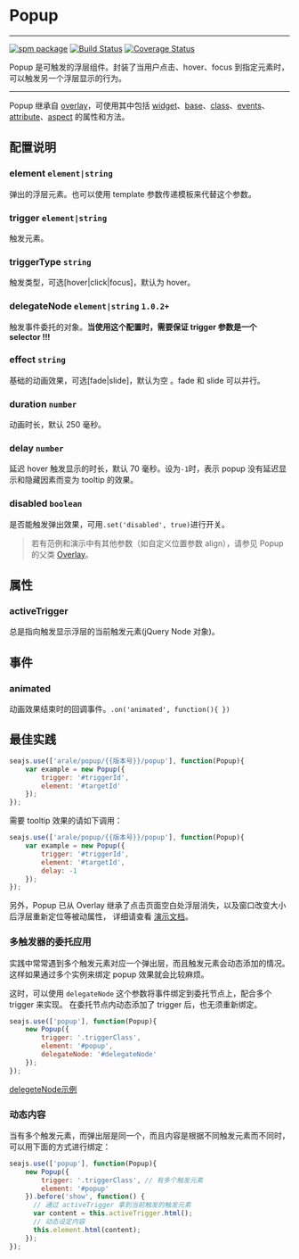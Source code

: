 # Popup

---

[![spm package](http://spmjs.io/badge/arale-popup)](http://spmjs.io/package/arale-popup)
[![Build Status](https://travis-ci.org/aralejs/popup.png)](https://travis-ci.org/aralejs/popup)
[![Coverage Status](https://coveralls.io/repos/aralejs/popup/badge.png?branch=master)](https://coveralls.io/r/aralejs/popup)

Popup 是可触发的浮层组件。封装了当用户点击、hover、focus 到指定元素时，可以触发另一个浮层显示的行为。

---

Popup 继承自 [overlay](http://aralejs.org/overlay/)，可使用其中包括 [widget](http://aralejs.org/widget/)、[base](http://aralejs.org/base/)、[class](http://aralejs.org/class/)、[events](http://aralejs.org/events/)、[attribute](http://aralejs.org/base/docs/attribute.html)、[aspect](http://aralejs.org/base/docs/aspect.html) 的属性和方法。


## 配置说明

### element `element|string`

弹出的浮层元素。也可以使用 template 参数传递模板来代替这个参数。

### trigger `element|string`

触发元素。

### triggerType `string`

触发类型，可选[hover|click|focus]，默认为 hover。

### delegateNode `element|string` `1.0.2+`

触发事件委托的对象。**当使用这个配置时，需要保证 trigger 参数是一个 selector !!!**

### effect `string`

基础的动画效果，可选[fade|slide]，默认为空 。fade 和 slide 可以并行。

### duration `number`

动画时长，默认 250 毫秒。

### delay `number`

延迟 hover 触发显示的时长，默认 70 毫秒。设为`-1`时，表示 popup 没有延迟显示和隐藏因素而变为 tooltip 的效果。

### disabled `boolean`

是否能触发弹出效果，可用`.set('disabled', true)`进行开关。


> 若有范例和演示中有其他参数（如自定义位置参数 align），请参见 Popup 的父类 [Overlay](http://aralejs.org/overlay/)。

## 属性

### activeTrigger

总是指向触发显示浮层的当前触发元素(jQuery Node 对象)。


## 事件

### animated

动画效果结束时的回调事件。`.on('animated', function(){ })`


## 最佳实践

```js
seajs.use(['arale/popup/{{版本号}}/popup'], function(Popup){
    var example = new Popup({
        trigger: '#triggerId',
        element: '#targetId'
    });
});
```

需要 tooltip 效果的请如下调用：

```js
seajs.use(['arale/popup/{{版本号}}/popup'], function(Popup){
    var example = new Popup({
        trigger: '#triggerId',
        element: '#targetId',
        delay: -1
    });
});
```

另外，Popup 已从 Overlay 继承了点击页面空白处浮层消失，以及窗口改变大小后浮层重新定位等被动属性，
详细请查看 [演示文档](http://aralejs.org/popup/examples/)。


### 多触发器的委托应用

实践中常常遇到多个触发元素对应一个弹出层，而且触发元素会动态添加的情况。
这样如果通过多个实例来绑定 popup 效果就会比较麻烦。

这时，可以使用 `delegateNode` 这个参数将事件绑定到委托节点上，配合多个 trigger 来实现。
在委托节点内动态添加了 trigger 后，也无须重新绑定。

```js
seajs.use(['popup'], function(Popup){
    new Popup({
        trigger: '.triggerClass',
        element: '#popup',
        delegateNode: '#delegateNode'
    });
});
```
[delegeteNode示例](examples/triggers.html#范例2-委托事件)

### 动态内容

当有多个触发元素，而弹出层是同一个，而且内容是根据不同触发元素而不同时，可以用下面的方式进行绑定：

```js
seajs.use(['popup'], function(Popup){
    new Popup({
        trigger: '.triggerClass', // 有多个触发元素
        element: '#popup'
    }).before('show', function() {
      // 通过 activeTrigger 拿到当前触发的触发元素
      var content = this.activeTrigger.html();
      // 动态设定内容
      this.element.html(content);
    });
});
```
